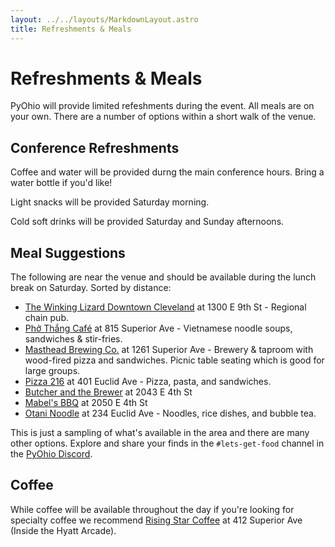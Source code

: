 ```yaml
---
layout: ../../layouts/MarkdownLayout.astro
title: Refreshments & Meals
---
```


# Refreshments & Meals

PyOhio will provide limited refeshments during the event. All meals are on your own. There are a number of options within a short walk of the venue.

## Conference Refreshments

Coffee and water will be provided durng the main conference hours. Bring a water bottle if you'd like!

Light snacks will be provided Saturday morning.

Cold soft drinks will be provided Saturday and Sunday afternoons.

## Meal Suggestions

The following are near the venue and should be available during the lunch break on Saturday. Sorted by distance:

- [The Winking Lizard Downtown Cleveland](https://www.winkinglizard.com/) at 1300 E 9th St - Regional chain pub.
- [Phở Thắng Café](https://pho-thang-cafe.com/) at 815 Superior Ave - Vietnamese noodle soups, sandwiches & stir-fries.
- [Masthead Brewing Co.](http://mastheadbrewingco.com/) at 1261 Superior Ave - Brewery & taproom with wood-fired pizza and sandwiches. Picnic table seating which is good for large groups.
- [Pizza 216](https://www.pizza216menu.com/) at 401 Euclid Ave - Pizza, pasta, and sandwiches.
- [Butcher and the Brewer](https://www.butcherandthebrewer.com/) at 2043 E 4th St
- [Mabel's BBQ](http://www.mabelsbbq.com/) at 2050 E 4th St
- [Otani Noodle](https://www.otaninoodle.com/) at 234 Euclid Ave - Noodles, rice dishes, and bubble tea.

This is just a sampling of what's available in the area and there are many other options. Explore and share your finds in the `#lets-get-food` channel in the [PyOhio Discord](/2024/attend/discord).

## Coffee

While coffee will be available throughout the day if you're looking for specialty coffee we recommend [Rising Star Coffee](https://risingstarcoffee.com/locations/) at 412 Superior Ave (Inside the Hyatt Arcade).
